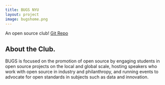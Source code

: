 ```yaml
---
title: BUGS NYU
layout: project
image: bugshome.png
---
```


An open source club! [Git Repo](https://github.com/BUGS-NYU/bugs-nyu.github.io)

## About the Club.
BUGS is focused on the promotion of open source by engaging students in open source projects on the local and global scale, hosting speakers who work with open source in industry and philanthropy, and running events to advocate for open standards in subjects such as data and innovation.
